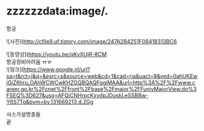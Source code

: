 # zzzzzzdata:image/.
항공

![사진](http://cfile9.uf.tistory.com/image/247A2B4251F08418313BC6  

![동영상](https://youtu.be/qKvXUjR-8CM  
항공정비어려움 ㅠㅠ  
![링크](https://www.google.nl/url?sa=t&rct=j&q=&esrc=s&source=web&cd=1&cad=rja&uact=8&ved=0ahUKEwjGiZ6hru_OAhWCWCwKHZGQBQAQFggiMAA&url=http%3A%2F%2Fwww.career.go.kr%2Fcnet%2Ffront%2Fbase%2Fmajor%2FFunivMajorView.do%3FSEQ%3D627&usg=AFQjCNHrpcKxvdpJDuskLeSSBBw-Y6S7Tg&bvm=bv.131669213,d.ZGg
  
사스가설명충들  
끝
